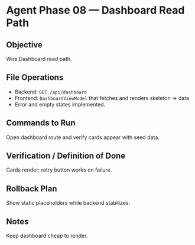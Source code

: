 # Agent Phase 08 — Dashboard Read Path

## Objective
Wire Dashboard read path.

## File Operations
- Backend: `GET /api/dashboard`
- Frontend: `DashboardViewModel` that fetches and renders skeleton → data
- Error and empty states implemented.

## Commands to Run
Open dashboard route and verify cards appear with seed data.

## Verification / Definition of Done
Cards render; retry button works on failure.

## Rollback Plan
Show static placeholders while backend stabilizes.

## Notes
Keep dashboard cheap to render.
